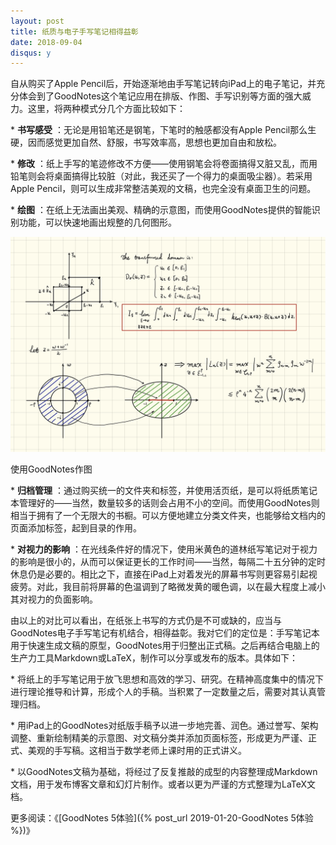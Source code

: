 ```yaml
---
layout: post
title: 纸质与电子手写笔记相得益彰
date: 2018-09-04
disqus: y
---
```


自从购买了Apple Pencil后，开始逐渐地由手写笔记转向iPad上的电子笔记，并充分体会到了GoodNotes这个笔记应用在排版、作图、手写识别等方面的强大威力。这里，将两种模式分几个方面比较如下：

\* **书写感受** ：无论是用铅笔还是钢笔，下笔时的触感都没有Apple Pencil那么生硬，因而感觉更加自然、舒服，书写效率高，思想也更加自由和放松。

\* **修改** ：纸上手写的笔迹修改不方便——使用钢笔会将卷面搞得又脏又乱，而用铅笔则会将桌面搞得比较脏（对此，我还买了一个得力的桌面吸尘器）。若采用Apple Pencil，则可以生成非常整洁美观的文稿，也完全没有桌面卫生的问题。

\* **绘图** ：在纸上无法画出美观、精确的示意图，而使用GoodNotes提供的智能识别功能，可以快速地画出规整的几何图形。

![](/figures/p53712890.jpg)

使用GoodNotes作图

\* **归档管理** ：通过购买统一的文件夹和标签，并使用活页纸，是可以将纸质笔记本管理好的——当然，数量较多的话则会占用不小的空间。而使用GoodNotes则相当于拥有了一个无限大的书橱。可以方便地建立分类文件夹，也能够给文档内的页面添加标签，起到目录的作用。

\* **对视力的影响** ：在光线条件好的情况下，使用米黄色的道林纸写笔记对于视力的影响是很小的，从而可以保证更长的工作时间——当然，每隔二十五分钟的定时休息仍是必要的。相比之下，直接在iPad上对着发光的屏幕书写则更容易引起视疲劳。对此，我目前将屏幕的色温调到了略微发黄的暖色调，以在最大程度上减小其对视力的负面影响。

由以上的对比可以看出，在纸张上书写的方式仍是不可或缺的，应当与GoodNotes电子手写笔记有机结合，相得益彰。我对它们的定位是：手写笔记本用于快速生成文稿的原型，GoodNotes用于归整出正式稿。之后再结合电脑上的生产力工具Markdown或LaTeX，制作可以分享或发布的版本。具体如下：

\* 将纸上的手写笔记用于放飞思想和高效的学习、研究。在精神高度集中的情况下进行理论推导和计算，形成个人的手稿。当积累了一定数量之后，需要对其认真管理归档。

\* 用iPad上的GoodNotes对纸版手稿予以进一步地完善、润色。通过誉写、架构调整、重新绘制精美的示意图、对文稿分类并添加页面标签，形成更为严谨、正式、美观的手写稿。这相当于数学老师上课时用的正式讲义。

\* 以GoodNotes文稿为基础，将经过了反复推敲的成型的内容整理成Markdown文档，用于发布博客文章和幻灯片制作。或者以更为严谨的方式整理为LaTeX文档。

更多阅读：《[GoodNotes 5体验]({% post_url 2019-01-20-GoodNotes 5体验 %})》
